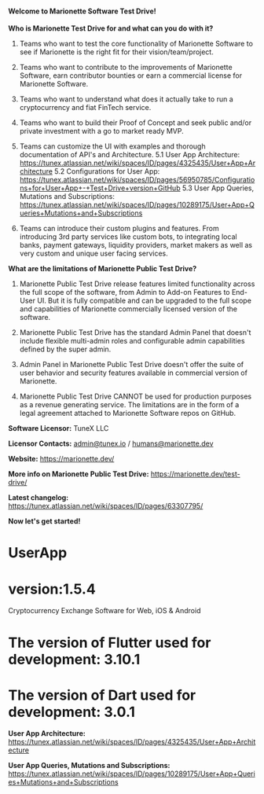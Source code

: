 #### Welcome to Marionette Software Test Drive!

**Who is Marionette Test Drive for and what can you do with it?**

1. Teams who want to test the core functionality of Marionette Software to see if Marionette is the right fit for their vision/team/project.

2. Teams who want to contribute to the improvements of Marionette Software, earn contributor bounties or earn a commercial license for Marionette Software. 

3. Teams who want to understand what does it actually take to run a cryptocurrency and fiat FinTech service.

4. Teams who want to build their Proof of Concept and seek public and/or private investment with a go to market ready MVP.

5. Teams can customize the UI with examples and thorough documentation of API's and Architecture.
5.1 User App Architecture: https://tunex.atlassian.net/wiki/spaces/ID/pages/4325435/User+App+Architecture
5.2 Configurations for User App: https://tunex.atlassian.net/wiki/spaces/ID/pages/56950785/Configurations+for+User+App+-+Test+Drive+version+GitHub
5.3 User App Queries, Mutations and Subscriptions: https://tunex.atlassian.net/wiki/spaces/ID/pages/10289175/User+App+Queries+Mutations+and+Subscriptions

6. Teams can introduce their custom plugins and features. From introducing 3rd party services like custom bots, to integrating local banks, payment gateways, liquidity providers, market makers as well as very custom and unique user facing services.

**What are the limitations of Marionette Public Test Drive?**

1. Marionette Public Test Drive release features limited functionality across the full scope of the software, from Admin to Add-on Features to End-User UI. But it is fully compatible and can be upgraded to the full scope and capabilities of Marionette commercially licensed version of the software.

2. Marionette Public Test Drive has the standard Admin Panel that doesn't include flexible multi-admin roles and configurable admin capabilities defined by the super admin.

3. Admin Panel in Marionette Public Test Drive doesn't offer the suite of user behavior and security features available in commercial version of Marionette.

4. Marionette Public Test Drive CANNOT be used for production purposes as a revenue generating service. The limitations are in the form of a legal agreement attached to Marionette Software repos on GitHub. 

**Software Licensor:** TuneX LLC

**Licensor Contacts:** admin@tunex.io / humans@marionette.dev 

**Website:** https://marionette.dev/

**More info on Marionette Public Test Drive:** https://marionette.dev/test-drive/

**Latest changelog:** https://tunex.atlassian.net/wiki/spaces/ID/pages/63307795/

**Now let's get started!**


# UserApp
# version:1.5.4
Cryptocurrency Exchange Software for Web, iOS & Android

# The version of Flutter used for development: 3.10.1
# The version of Dart used for development: 3.0.1

**User App Architecture:** https://tunex.atlassian.net/wiki/spaces/ID/pages/4325435/User+App+Architecture

**User App Queries, Mutations and Subscriptions:** https://tunex.atlassian.net/wiki/spaces/ID/pages/10289175/User+App+Queries+Mutations+and+Subscriptions
